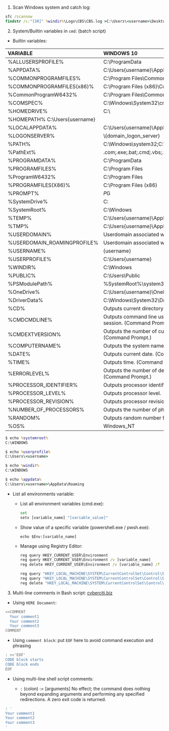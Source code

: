 1. Scan Windows system and catch log:

```cmd
sfc /scannow
findstr /c:"[SR]" %windir%\Logs\CBS\CBS.log >C:\Users\<username>\Desktop\sfcdetails.txt
```

2. System/Builtin variables in `cmd`: (batch script)

- Builtin variables:

| VARIABLE                       | WINDOWS 10                                                                            |
| :----------------------------- | :------------------------------------------------------------------------------------ |
| %ALLUSERSPROFILE%              | C:\ProgramData                                                                        |
| %APPDATA%                      | C:\Users\{username}\AppData\Roaming                                                   |
| %COMMONPROGRAMFILES%           | C:\Program Files\Common Files                                                         |
| %COMMONPROGRAMFILES(x86)%      | C:\Program Files (x86)\Common Files                                                   |
| %CommonProgramW6432%           | C:\Program Files\Common Files                                                         |
| %COMSPEC%                      | C:\Windows\System32\cmd.exe                                                           |
| %HOMEDRIVE%                    | C:\                                                                                   |
| %HOMEPATH% C:\Users\{username} |
| %LOCALAPPDATA%                 | C:\Users\{username}\AppData\Local                                                     |
| %LOGONSERVER%                  | \\{domain_logon_server}                                                               |
| %PATH%                         | C:\Windows\system32;C:\Windows;C:\Windows\System32\Wbem                               |
| %PathExt%                      | .com;.exe;.bat;.cmd;.vbs;.vbe;.js;.jse;.wsf;.wsh;.msc                                 |
| %PROGRAMDATA%                  | C:\ProgramData                                                                        |
| %PROGRAMFILES%                 | C:\Program Files                                                                      |
| %ProgramW6432%                 | C:\Program Files                                                                      |
| %PROGRAMFILES(X86)%            | C:\Program Files (x86)                                                                |
| %PROMPT%                       | $P$G                                                                                  |
| %SystemDrive%                  | C:                                                                                    |
| %SystemRoot%                   | C:\Windows                                                                            |
| %TEMP%                         | C:\Users\{username}\AppData\Local\Temp                                                |
| %TMP%                          | C:\Users\{username}\AppData\Local\Temp                                                |
| %USERDOMAIN%                   | Userdomain associated with current user.                                              |
| %USERDOMAIN_ROAMINGPROFILE%    | Userdomain associated with roaming profile.                                           |
| %USERNAME%                     | {username}                                                                            |
| %USERPROFILE%                  | C:\Users\{username}                                                                   |
| %WINDIR%                       | C:\Windows                                                                            |
| %PUBLIC%                       | C:\Users\Public                                                                       |
| %PSModulePath%                 | %SystemRoot%\system32\WindowsPowerShell\v1.0\Modules\                                 |
| %OneDrive%                     | C:\Users\{username}\OneDrive                                                          |
| %DriverData%                   | C:\Windows\System32\Drivers\DriverData                                                |
| %CD%                           | Outputs current directory path. (Command Prompt.)                                     |
| %CMDCMDLINE%                   | Outputs command line used to launch current Command Prompt session. (Command Prompt.) |
| %CMDEXTVERSION%                | Outputs the number of current command processor extensions. (Command Prompt.)         |
| %COMPUTERNAME%                 | Outputs the system name.                                                              |
| %DATE%                         | Outputs current date. (Command Prompt.)                                               |
| %TIME%                         | Outputs time. (Command Prompt.)                                                       |
| %ERRORLEVEL%                   | Outputs the number of defining exit status of previous command. (Command Prompt.)     |
| %PROCESSOR_IDENTIFIER%         | Outputs processor identifier.                                                         |
| %PROCESSOR_LEVEL%              | Outputs processor level.                                                              |
| %PROCESSOR_REVISION%           | Outputs processor revision.                                                           |
| %NUMBER_OF_PROCESSORS%         | Outputs the number of physical and virtual cores.                                     |
| %RANDOM%                       | Outputs random number from 0 through 32767.                                           |
| %OS%                           | Windows_NT                                                                            |

```cmd
$ echo %systemroot%
C:\WINDOWS

$ echo %userprofile%
C:\Users\<username>

$ echo %windir%
C:\WINDOWS

$ echo %appdata%
C:\Users\<username>\AppData\Roaming
```

- List all environments variable:

  - List all environment variables (cmd.exe):

    ```cmd
    set
    setx [variable_name] "[variable_value]"
    ```

  - Show value of a specific variable (powershell.exe / pwsh.exe):

    ```pwsh
    echo $Env:[variable_name]
    ```

  - Manage using Registry Editor:

    ```cmd
    reg query HKEY_CURRENT_USER\Environment
    reg query HKEY_CURRENT_USER\Environment /v [variable_name]
    reg delete HKEY_CURRENT_USER\Environment /v [variable_name] /f

    reg query "HKEY_LOCAL_MACHINE\SYSTEM\CurrentControlSet\Control\Session Manager\Environment"
    reg query "HKEY_LOCAL_MACHINE\SYSTEM\CurrentControlSet\Control\Session Manager\Environment" /v [variable_name]
    reg delete "HKEY_LOCAL_MACHINE\SYSTEM\CurrentControlSet\Control\Session Manager\Environment" /v [variable_name] /f
    ```

3. Multi-line comments in Bash script: [cyberciti.biz](https://www.cyberciti.biz/faq/bash-comment-out-multiple-line-code/)

- Using `HERE Document`:

```bash
<<COMMENT
  Your comment1
  Your comment2
  Your comment3
COMMENT
```

- Using `comment block`: put `EOF` here to avoid command execution and phrasing

```bash
: <<'EOF'
CODE block starts
CODE block ends
EOF
```

- Using multi-line shell script comments:

  - `:` (colon) := \[arguments\] No effect; the command does nothing beyond expanding arguments and performing any specified redirections.
    A zero exit code is returned.

```bash
: '
Your comment1
Your comment2
Your comment3
'
```
